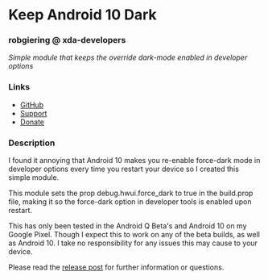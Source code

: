 # Keep Android 10 Dark
### robgiering @ xda-developers
*Simple module that keeps the override dark-mode enabled in developer options*

### Links
* [GitHub](https://github.com/robgiering/keepqdark)
* [Support](https://forum.xda-developers.com/showthread.php?t=3956852)
* [Donate](https://forum.xda-developers.com/donatetome.php?u=9960416)

### Description
I found it annoying that Android 10 makes you re-enable force-dark mode in developer options every time you restart your device so I created this simple module.

This module sets the prop debug.hwui.force_dark to true in the build.prop file, making it so the force-dark option in developer tools is enabled upon restart.

This has only been tested in the Android Q Beta's and Android 10 on my Google Pixel. Though I expect this to work on any of the beta builds, as well as Android 10. I take no responsibility for any issues this may cause to your device.

Please read the [release post](https://forum.xda-developers.com/showthread.php?t=3956852) for further information or questions.
